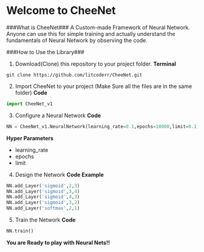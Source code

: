 # Welcome to CheeNet
###What is CheeNet###
A Custom-made Framework of Neural Network. Anyone can use this for simple training and actually understand the fundamentals of Neural Network by observing the code.

###How to Use the Library###
1. Download(Clone) this repository to your project folder.
**Terminal**
```
git clone https://github.com/litcoderr/CheeNet.git
```
2. Import CheeNet to your project (Make Sure all the files are in the same folder)
**Code**
```python
import CheeNet_v1
```

3. Configure a Neural Network
**Code**
```python
NN = CheeNet_v1.NeuralNetwork(learning_rate=0.1,epochs=10000,limit=0.1)
```
**Hyper Parameters**
- learning_rate
- epochs
- limit

4. Design the Network
**Code Example**
```python
NN.add_Layer('sigmoid',2,3)
NN.add_Layer('sigmoid',3,4)
NN.add_Layer('sigmoid',4,3)
NN.add_Layer('sigmoid',3,2)
NN.add_Layer('softmax',2,1)
```
5. Train the Network
**Code**
```python
NN.train()
```

**You are Ready to play with Neural Nets!!**